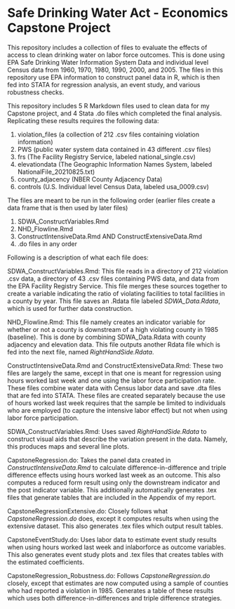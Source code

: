 # Safe Drinking Water Act - Economics Capstone Project

This repository includes a collection of files to evaluate the effects of access to clean drinking water on labor force outcomes. This is done using EPA Safe Drinking Water Information System Data and individual level Census data from 1960, 1970, 1980, 1990, 2000, and 2005. The files in this repository use EPA information to construct panel data in R, which is then fed into STATA for regression analysis, an event study, and various robustness checks.  

This repository includes 5 R Markdown files used to clean data for my Capstone project, and 4 Stata .do files which completed the final analysis. 
Replicating these results requires the following data:
1. violation_files (a collection of 212 .csv files containing violation information)
2. PWS (public water system data contained in 43 different .csv files)
3. frs (The Facility Registry Service, labeled national_single.csv)
4. elevationdata (The Geographic Information Names System, labeled NationalFile_20210825.txt)
5. county_adjacency (NBER County Adjacency Data)
6. controls (U.S. Individual level Census Data, labeled usa_0009.csv)

The files are meant to be run in the following order (earlier files create a data frame that is then used by later files)
1. SDWA_ConstructVariables.Rmd
2. NHD_Flowline.Rmd
3. ConstructIntensiveData.Rmd AND ConstructExtensiveData.Rmd 
4. .do files in any order

Following is a description of what each file does:

SDWA_ConstructVariables.Rmd: This file reads in a directory of 212 violation .csv data, a directory of 43 .csv files containing PWS data, and data from the EPA Facility Registry Service. This file merges these sources together to create a variable indicating the ratio of violating facilities to total facilities in a county by year. This file saves an .Rdata file labeled *SDWA_Data.Rdata*, which is used for further data construction.

NHD_Flowline.Rmd: This file namely creates an indicator variable for whether or not a county is downstream of a high violating county in 1985 (baseline). This is done by combining SDWA_Data.Rdata with county adjacency and elevation data. This file outputs another Rdata file which is fed into the next file, named *RightHandSide.Rdata*.

ConstructIntensiveData.Rmd and ConstructExtensiveData.Rmd: These two files are largely the same, except in that one is meant for regression using hours worked last week and one using the labor force participation rate. These files combine water data with Census labor data and save .dta files that are fed into STATA. These files are created separately because the use of hours worked last week requires that the sample be limited to individuals who are employed (to capture the intensive labor effect) but not when using labor force participation. 

SDWA_ConstructVariables.Rmd: Uses saved *RightHandSide.Rdata* to construct visual aids that describe the variation present in the data. Namely, this produces maps and several line plots. 

CapstoneRegression.do: Takes the panel data created in *ConstructIntensiveData.Rmd* to calculate difference-in-difference and triple difference effects using hours worked last week as an outcome. This also computes a reduced form result using only the downstream indicator and the post indicator variable. This additionally automatically generates .tex files that generate tables that are included in the Appendix of my report. 

CapstoneRegressionExtensive.do: Closely follows what *CapstoneRegression.do* does, except it computes results when using the extensive dataset. This also generates .tex files which output result tables. 

CapstoneEventStudy.do: Uses labor data to estimate event study results when using hours worked last week and inlaborforce as outcome variables. This also generates event study plots and .tex files that creates tables with the estimated coefficients.

CapstoneRegression_Robustness.do: Follows *CapstoneRegression.do* closely, except that estimates are now computed using a sample of counties who had reported a violation in 1985. Generates a table of these results which uses both difference-in-differences and triple difference strategies.
